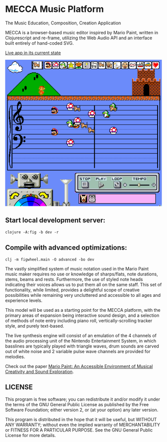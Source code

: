 # MECCA Music Platform

The Music Education, Composition, Creation Application

MECCA is a browser-based music editor inspired by Mario Paint, written in Clojurescript and re-frame, utilizing the Web Audio API and an interface built entirely of hand-coded SVG.

[Live app in its current state](https://porkostomus.github.io/mecca/)

![Screenshot](mecca.png)

## Start local development server:

```
clojure -A:fig -b dev -r
```

## Compile with advanced optimizations:

```
clj -m figwheel.main -O advanced -bo dev
```

The vastly simplified system of music notation used in the Mario Paint music maker requires no use or knowledge of sharps/flats, note durations, stems, beams and rests. Furthermore, the use of styled note heads indicating their voices allows us to put them all on the same staff. This set of functionality, while limited, provides a delightful scope of creative possibilities while remaining very uncluttered and accessible to all ages and experience levels.

This model will be used as a starting point for the MECCA platform, with the primary areas of expansion being interactive sound design, and a selection of methods of note entry including piano roll, vertically-scrolling tracker style, and purely text-based.

The live synthesis engine will consist of an emulation of the 4 channels of the audio processing unit of the Nintendo Entertainment System, in which basslines are typically played with triangle waves, drum sounds are carved out of white noise and 2 variable pulse wave channels are provided for melodies. 

Check out the paper [Mario Paint: An Accessible Environment of Musical Creativity
and Sound Exploration](docs/Mario_Paint_An_Accessible_Environment_of.pdf).

## LICENSE

This program is free software; you can redistribute it and/or modify it under the terms of the GNU General Public License as published by the Free Software Foundation; either version 2, or (at your option) any later version.

This program is distributed in the hope that it will be useful, but WITHOUT ANY WARRANTY; without even the implied warranty of MERCHANTABILITY or FITNESS FOR A PARTICULAR PURPOSE. See the GNU General Public License for more details.
